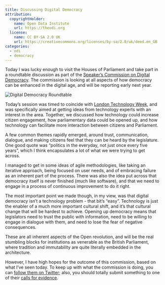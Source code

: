 ```yaml
---
title: Discussing Digital Democracy
attribution:
  copyrightHolder:
    name: Open Data Institute
    url: https://theodi.org
  license:
    name: CC BY-SA 2.0 UK
    url: https://creativecommons.org/licenses/by-sa/2.0/uk/deed.en_GB
categories:
  - odi
  - democracy
---
```

Today I was lucky enough to visit the Houses of Parliament and take part in a roundtable discussion as part of the [Speaker’s Commission on Digital Democracy](http://www.parliament.uk/business/commons/the-speaker/speakers-commission-on-digital-democracy/). The commission is looking at all aspects of how democracy can be enhanced in the digital age, and will be reporting early next year.

![Digital Democracy Roundtable](http://bd7a65e2cb448908f934-86a50c88e47af9e1fb58ce0672b5a500.r32.cf3.rackcdn.com/uploads/assets/a0/5b/53a05b13f362be2945000058/commission.jpg)

Today’s session was timed to coincide with [London Technology Week](http://londontechnologyweek.co.uk/), and was specifically aimed at getting ideas from technology experts with an interest in the area. Together, we discussed how technology could increase citizen engagement, how parliamentary data could be opened up, and how technology can facilitate more interaction between citizens and Parliament.

A few common themes rapidly emerged, around trust, communication, dialogue, and making citizens feel that they can be heard by the legislature. One good quote was “politics in the everyday, not just once every five years”, which I think encapsulates a lot of what we were trying to get across.

I managed to get in some ideas of agile methodologies, like taking an iterative approach, being focused on user needs, and of embracing failure as an inherent part of the process. There was also the idea put across that democracy itself is never finished (much like software), and that we need to engage in a process of continuous improvement to do it right.

The most important point we made though, in my view, was that digital democracy isn’t a technology problem - that bit’s “easy”. Technology is just the enabler of a much more important cultural shift, and it’s that cultural change that will be hardest to achieve. Opening up democracy means that legislators need to trust the public with information, need to be willing to engage in dialogue with them, and need to lose the fear of negative consequences.

These are all inherent aspects of the Open revolution, and will be the real stumbling blocks for institutions as venerable as the British Parliament, where tradition and immutability are quite literally embedded in the architecture.

However, I have high hopes for the outcome of this commission, based on what I’ve seen today. To keep up with what the commission is doing, you can [follow them on Twitter](https://twitter.com/digidemocracyuk); also, you should totally submit something to one of their [calls for evidence](http://www.parliament.uk/digitaldemocracy).

